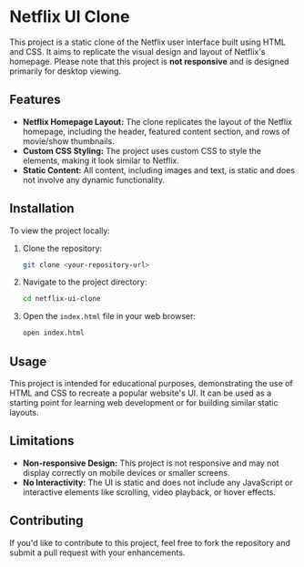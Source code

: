 
# Netflix UI Clone

This project is a static clone of the Netflix user interface built using HTML and CSS. It aims to replicate the visual design and layout of Netflix's homepage. Please note that this project is **not responsive** and is designed primarily for desktop viewing.

## Features

- **Netflix Homepage Layout:** The clone replicates the layout of the Netflix homepage, including the header, featured content section, and rows of movie/show thumbnails.
- **Custom CSS Styling:** The project uses custom CSS to style the elements, making it look similar to Netflix.
- **Static Content:** All content, including images and text, is static and does not involve any dynamic functionality.

## Installation

To view the project locally:

1. Clone the repository:
   ```bash
   git clone <your-repository-url>
   ```
2. Navigate to the project directory:
   ```bash
   cd netflix-ui-clone
   ```
3. Open the `index.html` file in your web browser:
   ```bash
   open index.html
   ```

## Usage

This project is intended for educational purposes, demonstrating the use of HTML and CSS to recreate a popular website's UI. It can be used as a starting point for learning web development or for building similar static layouts.

## Limitations

- **Non-responsive Design:** This project is not responsive and may not display correctly on mobile devices or smaller screens.
- **No Interactivity:** The UI is static and does not include any JavaScript or interactive elements like scrolling, video playback, or hover effects.

## Contributing

If you'd like to contribute to this project, feel free to fork the repository and submit a pull request with your enhancements.

